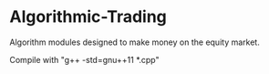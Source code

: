 # Algorithmic-Trading
Algorithm modules designed to make money on the equity market.

Compile with "g++ -std=gnu++11 *.cpp" 